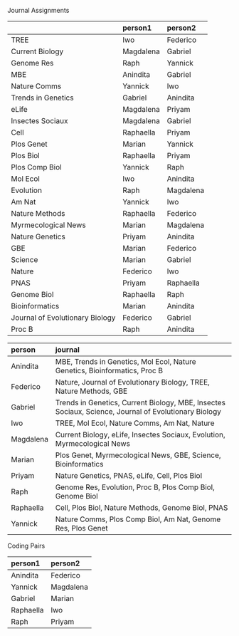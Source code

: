 Journal Assignments




|                                |person1   |person2   |
|:-------------------------------|:---------|:---------|
|TREE                            |Iwo       |Federico  |
|Current Biology                 |Magdalena |Gabriel   |
|Genome Res                      |Raph      |Yannick   |
|MBE                             |Anindita  |Gabriel   |
|Nature Comms                    |Yannick   |Iwo       |
|Trends in Genetics              |Gabriel   |Anindita  |
|eLife                           |Magdalena |Priyam    |
|Insectes Sociaux                |Magdalena |Gabriel   |
|Cell                            |Raphaella |Priyam    |
|Plos Genet                      |Marian    |Yannick   |
|Plos Biol                       |Raphaella |Priyam    |
|Plos Comp Biol                  |Yannick   |Raph      |
|Mol Ecol                        |Iwo       |Anindita  |
|Evolution                       |Raph      |Magdalena |
|Am Nat                          |Yannick   |Iwo       |
|Nature Methods                  |Raphaella |Federico  |
|Myrmecological News             |Marian    |Magdalena |
|Nature Genetics                 |Priyam    |Anindita  |
|GBE                             |Marian    |Federico  |
|Science                         |Marian    |Gabriel   |
|Nature                          |Federico  |Iwo       |
|PNAS                            |Priyam    |Raphaella |
|Genome Biol                     |Raphaella |Raph      |
|Bioinformatics                  |Marian    |Anindita  |
|Journal of Evolutionary Biology |Federico  |Gabriel   |
|Proc B                          |Raph      |Anindita  |




|person    |journal                                                                                              |
|:---------|:----------------------------------------------------------------------------------------------------|
|Anindita  |MBE, Trends in Genetics, Mol Ecol, Nature Genetics, Bioinformatics, Proc B                           |
|Federico  |Nature, Journal of Evolutionary Biology, TREE, Nature Methods, GBE                                   |
|Gabriel   |Trends in Genetics, Current Biology, MBE, Insectes Sociaux, Science, Journal of Evolutionary Biology |
|Iwo       |TREE, Mol Ecol, Nature Comms, Am Nat, Nature                                                         |
|Magdalena |Current Biology, eLife, Insectes Sociaux, Evolution, Myrmecological News                             |
|Marian    |Plos Genet, Myrmecological News, GBE, Science, Bioinformatics                                        |
|Priyam    |Nature Genetics, PNAS, eLife, Cell, Plos Biol                                                        |
|Raph      |Genome Res, Evolution, Proc B, Plos Comp Biol, Genome Biol                                           |
|Raphaella |Cell, Plos Biol, Nature Methods, Genome Biol, PNAS                                                   |
|Yannick   |Nature Comms, Plos Comp Biol, Am Nat, Genome Res, Plos Genet                                         |




Coding Pairs




|person1   |person2   |
|:---------|:---------|
|Anindita  |Federico  |
|Yannick   |Magdalena |
|Gabriel   |Marian    |
|Raphaella |Iwo       |
|Raph      |Priyam    |




